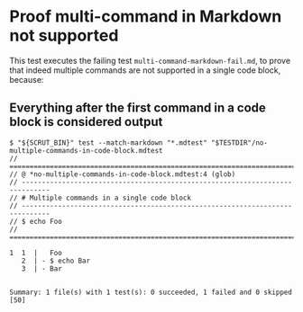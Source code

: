 # Proof multi-command in Markdown not supported

This test executes the failing test `multi-command-markdown-fail.md`, to prove
that indeed multiple commands are not supported in a single code block, because:

## Everything after the first command in a code block is considered output

```scrut
$ "${SCRUT_BIN}" test --match-markdown "*.mdtest" "$TESTDIR"/no-multiple-commands-in-code-block.mdtest
// =============================================================================
// @ *no-multiple-commands-in-code-block.mdtest:4 (glob)
// -----------------------------------------------------------------------------
// # Multiple commands in a single code block
// -----------------------------------------------------------------------------
// $ echo Foo
// =============================================================================

1  1  |   Foo
   2  | - $ echo Bar
   3  | - Bar


Summary: 1 file(s) with 1 test(s): 0 succeeded, 1 failed and 0 skipped
[50]
```
